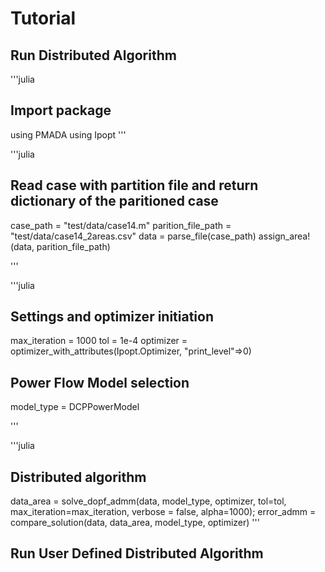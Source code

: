 # Tutorial 

## Run Distributed Algorithm

'''julia
## Import package
using PMADA
using Ipopt 
'''



'''julia

## Read case with partition file and return dictionary of the paritioned case
case_path = "test/data/case14.m"
parition_file_path = "test/data/case14_2areas.csv"
data = parse_file(case_path)
assign_area!(data, parition_file_path)

'''



'''julia

## Settings and optimizer initiation
max_iteration = 1000
tol = 1e-4
optimizer = optimizer_with_attributes(Ipopt.Optimizer, "print_level"=>0)

##  Power Flow Model selection
model_type = DCPPowerModel

'''



'''julia
##  Distributed algorithm
data_area = solve_dopf_admm(data, model_type, optimizer, tol=tol, max_iteration=max_iteration, verbose = false, alpha=1000);
error_admm = compare_solution(data, data_area, model_type, optimizer)
'''







## Run User Defined Distributed Algorithm 